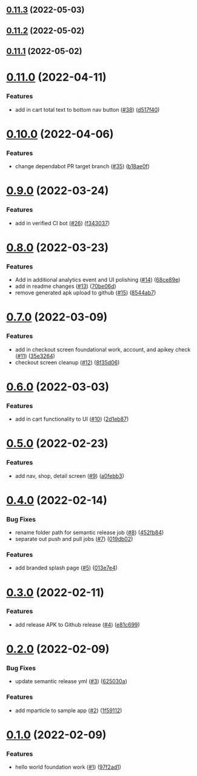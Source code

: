 ## [0.11.3](https://github.com/mParticle/mparticle-android-sample-apps/compare/v0.11.2...v0.11.3) (2022-05-03)

## [0.11.2](https://github.com/mParticle/mparticle-android-sample-apps/compare/v0.11.1...v0.11.2) (2022-05-02)

## [0.11.1](https://github.com/mParticle/mparticle-android-sample-apps/compare/v0.11.0...v0.11.1) (2022-05-02)

# [0.11.0](https://github.com/mParticle/mparticle-android-sample-apps/compare/v0.10.0...v0.11.0) (2022-04-11)


### Features

* add in cart total text to bottom nav button ([#38](https://github.com/mParticle/mparticle-android-sample-apps/issues/38)) ([d517f40](https://github.com/mParticle/mparticle-android-sample-apps/commit/d517f4067ef97380f48201c217bc9d26a2c177bf))

# [0.10.0](https://github.com/mParticle/mparticle-android-sample-apps/compare/v0.9.0...v0.10.0) (2022-04-06)


### Features

* change dependabot PR target branch ([#35](https://github.com/mParticle/mparticle-android-sample-apps/issues/35)) ([b18ae0f](https://github.com/mParticle/mparticle-android-sample-apps/commit/b18ae0f40730cd07a41bc7148fdbde32f958c24d))

# [0.9.0](https://github.com/mParticle/mparticle-android-sample-apps/compare/v0.8.0...v0.9.0) (2022-03-24)


### Features

* add in verified CI bot ([#26](https://github.com/mParticle/mparticle-android-sample-apps/issues/26)) ([f343037](https://github.com/mParticle/mparticle-android-sample-apps/commit/f343037137aa4d75e091c1c26e229279f46dec9c))

# [0.8.0](https://github.com/mParticle/mparticle-android-sample-apps/compare/v0.7.0...v0.8.0) (2022-03-23)


### Features

* Add in additional analytics event and UI polishing ([#14](https://github.com/mParticle/mparticle-android-sample-apps/issues/14)) ([68ce89e](https://github.com/mParticle/mparticle-android-sample-apps/commit/68ce89e67341fb02040d2095e47a664e215bc8ff))
* add in readme changes ([#13](https://github.com/mParticle/mparticle-android-sample-apps/issues/13)) ([70be06d](https://github.com/mParticle/mparticle-android-sample-apps/commit/70be06d2a13c2339404cf1bc995489ddceb3e3d8))
* remove generated apk upload to github ([#15](https://github.com/mParticle/mparticle-android-sample-apps/issues/15)) ([8544ab7](https://github.com/mParticle/mparticle-android-sample-apps/commit/8544ab7d4f327dd48974f3830dc89b9a20b3917e))

# [0.7.0](https://github.com/mParticle/mparticle-android-sample-apps/compare/v0.6.0...v0.7.0) (2022-03-09)


### Features

* add in checkout screen foundational work, account, and apikey check ([#11](https://github.com/mParticle/mparticle-android-sample-apps/issues/11)) ([35e3264](https://github.com/mParticle/mparticle-android-sample-apps/commit/35e32640c21816d391ebbfab9818adf6270962e6))
* checkout screen cleanup ([#12](https://github.com/mParticle/mparticle-android-sample-apps/issues/12)) ([8f35d06](https://github.com/mParticle/mparticle-android-sample-apps/commit/8f35d06fe827f56ea60dbe2e3c1b1a4c2e26e42f))

# [0.6.0](https://github.com/mParticle/mparticle-android-sample-apps/compare/v0.5.0...v0.6.0) (2022-03-03)


### Features

* add in cart functionality to UI ([#10](https://github.com/mParticle/mparticle-android-sample-apps/issues/10)) ([2d1eb87](https://github.com/mParticle/mparticle-android-sample-apps/commit/2d1eb87e5503d2e34189f7a9aa2c5568f1a76d40))

# [0.5.0](https://github.com/mParticle/mparticle-android-sample-apps/compare/v0.4.0...v0.5.0) (2022-02-23)


### Features

* add nav, shop, detail screen ([#9](https://github.com/mParticle/mparticle-android-sample-apps/issues/9)) ([a0febb3](https://github.com/mParticle/mparticle-android-sample-apps/commit/a0febb39aafbc2ab1b3040a34f756aa596d85b89))

# [0.4.0](https://github.com/mParticle/mparticle-android-sample-apps/compare/v0.3.0...v0.4.0) (2022-02-14)


### Bug Fixes

* rename folder path for semantic release job ([#8](https://github.com/mParticle/mparticle-android-sample-apps/issues/8)) ([452fb84](https://github.com/mParticle/mparticle-android-sample-apps/commit/452fb84d28f4277446349fe6724996153997b136))
* separate out push and pull jobs ([#7](https://github.com/mParticle/mparticle-android-sample-apps/issues/7)) ([019db02](https://github.com/mParticle/mparticle-android-sample-apps/commit/019db02aa6bed8a421a52ace994ea8ffe7411aa2))


### Features

* add branded splash page ([#5](https://github.com/mParticle/mparticle-android-sample-apps/issues/5)) ([013e7e4](https://github.com/mParticle/mparticle-android-sample-apps/commit/013e7e4cbe1d98684ba3bdce84e41114df076786))

# [0.3.0](https://github.com/mParticle/mparticle-android-sample-apps/compare/v0.2.0...v0.3.0) (2022-02-11)


### Features

* add release APK to Github release ([#4](https://github.com/mParticle/mparticle-android-sample-apps/issues/4)) ([e81c699](https://github.com/mParticle/mparticle-android-sample-apps/commit/e81c699c129455fbc4b4908b0544ff0dc845f474))

# [0.2.0](https://github.com/mParticle/mparticle-android-sample-apps/compare/v0.1.0...v0.2.0) (2022-02-09)


### Bug Fixes

* update semantic release yml ([#3](https://github.com/mParticle/mparticle-android-sample-apps/issues/3)) ([625030a](https://github.com/mParticle/mparticle-android-sample-apps/commit/625030ad7a3aaac79f0ed0275c38ae1beaafb40d))


### Features

* add mparticle to sample app ([#2](https://github.com/mParticle/mparticle-android-sample-apps/issues/2)) ([1f59112](https://github.com/mParticle/mparticle-android-sample-apps/commit/1f591121666e709ce5207e6d70c49fcac1d4d2d0))

# [0.1.0](https://github.com/mParticle/mparticle-android-sample-apps/compare/v0.0.1...v0.1.0) (2022-02-09)


### Features

* hello world foundation work ([#1](https://github.com/mParticle/mparticle-android-sample-apps/issues/1)) ([97f2ad1](https://github.com/mParticle/mparticle-android-sample-apps/commit/97f2ad1cd5595ac0cea1ee0023b464977a5354d2))
